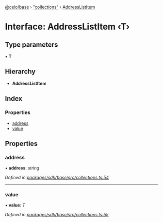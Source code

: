 [@celo/base](../README.md) › ["collections"](../modules/_collections_.md) › [AddressListItem](_collections_.addresslistitem.md)

# Interface: AddressListItem ‹**T**›

## Type parameters

▪ **T**

## Hierarchy

* **AddressListItem**

## Index

### Properties

* [address](_collections_.addresslistitem.md#address)
* [value](_collections_.addresslistitem.md#value)

## Properties

###  address

• **address**: *string*

*Defined in [packages/sdk/base/src/collections.ts:54](https://github.com/celo-org/celo-monorepo/blob/master/packages/sdk/base/src/collections.ts#L54)*

___

###  value

• **value**: *T*

*Defined in [packages/sdk/base/src/collections.ts:55](https://github.com/celo-org/celo-monorepo/blob/master/packages/sdk/base/src/collections.ts#L55)*
